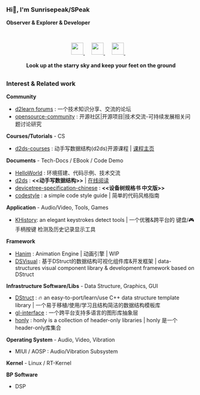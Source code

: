 ### Hi👋, I'm Sunrisepeak/SPeak

**Observer & Explorer & Developer**

<br>

<!--

![Sunrisepeak's GitHub Stats](https://github-readme-stats.vercel.app/api?username=Sunrisepeak&show_icons=true&count_private=true)

<p align="center">
  <a href="https://github.com/Sunrisepeak" class="rich-diff-level-one">
    <img src="https://github-readme-stats.vercel.app/api?username=Sunrisepeak&hide_rank=true" alt="Sunrisepeak's Stats" >
    <img src="https://github-readme-stats.vercel.app/api/top-langs/?username=Sunrisepeak&layout=compact" alt="Sunrisepeak's Top Langs" >
  </a>
</p>
-->

<p align="center">
  <a href="https://space.bilibili.com/65858958" target="_blank" alt="Bilibili" title="Bilibili">
    <img src="https://user-images.githubusercontent.com/29084184/166415345-91925d37-c66f-448f-8d75-c8355fe0b692.png" width="32px"/>
  </a>
  &emsp;
  <a href="https://www.youtube.com/channel/UCOD0QsEX__8AWBNFu0yE3HA" target="_blank" alt="YouTube" title="YouTube">
    <img src="https://img.icons8.com/ios-filled/50/000000/youtube-play.png" width="32px"/>
  </a>
  &emsp;
  <a href="https://www.zhihu.com/people/SPeakShen" target="_blank" alt="Zhihu" title="Zhihu">
    <img src="https://img.icons8.com/material-two-tone/50/000000/zhihu.png" width="32px"/>
  </a>
  &emsp;
  <br><br>
  <strong>Look up at the starry sky and keep your feet on the ground</strong>
</p>

<h2></h2>

### Interest & Related work

**Community**
- [d2learn forums](https://forum.d2learn.org) : 一个技术知识分享、交流的论坛
- [opensource-community](https://github.com/Sunrisepeak/opensource-community) : 开源社区|开源项目|技术交流-可持续发展相关问题讨论研究

**Courses/Tutorials** - CS
- [d2ds-courses](https://github.com/Sunrisepeak/d2ds-courses) : 动手写数据结构(d2ds)开源课程 | [课程主页](https://sunrisepeak.github.io/d2ds-courses/)

**Documents** - Tech-Docs / EBook / Code Demo
- [HelloWorld](https://github.com/Sunrisepeak/HelloWorld) : 环境搭建、代码示例、技术交流
- [d2ds](https://github.com/Sunrisepeak/d2ds) : **<<动手写数据结构>>** | [在线阅读](https://sunrisepeak.github.io/d2ds)
- [devicetree-specification-chinese](https://github.com/Sunrisepeak/devicetree-specification-chinese) : **<<设备树规格书 中文版>>**
- [codestyle](https://github.com/Sunrisepeak/codestyle) : a simple code style guide | 简单的代码风格指南

**Application** - Audio/Video, Tools, Games
 - [KHistory](https://github.com/Sunrisepeak/KHistory): an elegant keystrokes detect tools | 一个优雅&跨平台的 键盘/🎮手柄按键 检测及历史记录显示工具

**Framework**
 - [Hanim](https://github.com/Sunrisepeak/Hanim) : Animation Engine | 动画引擎 | WIP
 - [DSVisual](https://github.com/Sunrisepeak/DSVisual) : 基于DStruct的数据结构可视化组件库&开发框架 | data-structures visual component library & development framework based on DStruct

**Infrastructure Software/Libs** - Data Structure, Graphics, GUI
 - [DStruct](https://github.com/Sunrisepeak/DStruct)  : 🔥 an easy-to-port/learn/use C++ data structure template library | 一个易于移植/使用/学习且结构简洁的数据结构模板库
 - [gl-interface](https://github.com/Sunrisepeak/gl-interface)  : 一个跨平台支持多语言的图形库抽象层
 - [honly](https://github.com/Sunrisepeak/honly)  : honly is a collection of header-only libraries | honly 是一个header-only库集合

**Operating System** - Audio, Video, Vibration
 - MIUI / AOSP : Audio/Vibration Subsystem

**Kernel** - Linux / RT-Kernel

**BP Software**
 - DSP

